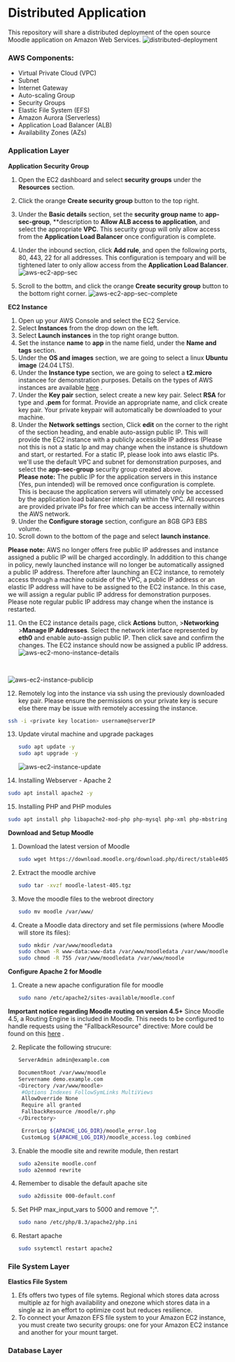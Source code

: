 # Distributed Application
This repository will share a distributed deployment of the open source Moodle application on Amazon Web Services.
![distributed-deployment](https://github.com/user-attachments/assets/90e0809c-6a41-4e4d-84e7-644b24502bf1)


### AWS Components:
- Virtual Private Cloud (VPC)
- Subnet
- Internet Gateway
- Auto-scaling Group
- Security Groups
- Elastic File System (EFS)
- Amazon Aurora (Serverless)
- Application Load Balancer (ALB)
- Availability Zones (AZs)

### Application Layer
**Application Security Group**
1. Open the EC2 dashboard and select **security groups** under the **Resources** section.
2. Click the orange **Create security group** button to the top right.
3. Under the **Basic details** section, set the **security group name** to **app-sec-group**, **description to **Allow ALB access to application**, and select the appropriate **VPC**. This security group will only allow access from the **Application Load Balancer** once configuration is complete.
4. Under the inbound section, click **Add rule**, and open the following ports, 80, 443, 22 for all addresses. This configuration is tempoary and will be tightened later to only allow access from the **Application Load Balancer**.
![aws-ec2-app-sec](https://github.com/user-attachments/assets/9516be28-a5d8-46f5-befd-fb29ff4f56b8)

5. Scroll to the bottm, and click the orange **Create security group** button to the bottom right corner.
![aws-ec2-app-sec-complete](https://github.com/user-attachments/assets/817ea415-de1f-4e13-9f2d-6c9c420332a1)

**EC2 Instance**
1. Open up your AWS Console and select the EC2 Service.
2. Select **Instances** from the drop down on the left.
3. Select **Launch instances** in the top right orange button.
4. Set the instance **name** to **app** in the name field, under the **Name and tags** section.
5. Under the **OS and images** section, we are going to select a linux **Ubuntu image** (24.04 LTS).
6. Under the **Instance type** section, we are going to select a **t2.micro** instancee for demonstration purposes. Details on the types of AWS instances are available [here](https://aws.amazon.com/ec2/instance-types/) .
7. Under the **Key pair** section, select create a new key pair. Select **RSA** for type and **.pem** for format. Provide an appropriate name, and click create key pair. Your private keypair will automatically be downloaded to your machine.
8. Under the **Network settings** section, Click **edit** on the corner to the right of the section heading, and enable auto-assign public IP. This will provide the EC2 instance with a publicly accessible IP address (Please not this is not a static Ip and may change when the instance is shutdown and start, or restarted. For a static IP, please look into aws elastic IPs. we'll use the default VPC and subnet for demonstration purposes, and select the **app-sec-group** security group created above. \
**Please note:** The public IP for the application servers in this instance (Yes, pun intended) will be removed once configuration is complete. This is because the application servers will utimately only be accessed by the application load balancer internally within the VPC. All resources are provided private IPs for free which can be access internally within the AWS network.
9. Under the **Configure storage** section, configure an 8GB GP3 EBS volume.
10. Scroll down to the bottom of the page and select **launch instance**.

**Please note:** AWS no longer offers free public IP addresses and instance assigned a public IP will be charged accordingly. In adddition to this change in policy, newly launched instance will no longer be automatically assigned a public IP address. Therefore after launching an EC2 instance, to remotely access through a machine outside of the VPC, a public IP address or an elastic IP address will have to be assigned to the EC2 instance. In this case, we will assign a regular public IP address for demonstration purposes. Please note regular public IP address may change when the instance is restarted.

11. On the EC2 instance details page, click **Actions** button, >**Networking** >**Manage IP Addresses**. Select the network interface represented by **eth0** and enable auto-assign public IP. Then click save and confirm the changes. The EC2 instance should now be assigned a public IP address.
![aws-ec2-mono-instance-details](https://github.com/user-attachments/assets/e275cfb2-4945-42f4-b927-1efc0bdeb00f)

<br>

![aws-ec2-instance-publicip](https://github.com/user-attachments/assets/77204e88-1925-4049-8f33-4b7b7bde1cb3)

12. Remotely log into the instance via ssh using the previously downloaded key pair. Please ensure the permissions on your private key is secure else there may be issue with remotely accessing the instance.
   ```bash
   ssh -i <private key location> username@serverIP
   ```
13. Update virutal machine and upgrade packages
      ```bash
      sudo apt update -y
      sudo apt upgrade -y
      ```
      ![aws-ec2-instance-update](https://github.com/user-attachments/assets/19fce26a-e460-4e12-b0fd-7edf7dc35731)

14. Installing Webserver - Apache 2
   ```bash
   sudo apt install apache2 -y
   ```

15. Installing PHP and PHP modules
   ```bash
   sudo apt install php libapache2-mod-php php-mysql php-xml php-mbstring php-zip php-intl php-gd php-curl php-soap -y
   ```
**Download and Setup Moodle**
1. Download the latest version of Moodle
   ```bash
   sudo wget https://download.moodle.org/download.php/direct/stable405/moodle-latest-405.tgz
   ```
2. Extract the moodle archive
   ```bash
   sudo tar -xvzf moodle-latest-405.tgz
   ```
3. Move the moodle files to the webroot directory
   ```bash
   sudo mv moodle /var/www/
   ```
4. Create a Moodle data directory and set file permissions (where Moodle will store its files):
   ```bash
   sudo mkdir /var/www/moodledata
   sudo chown -R www-data:www-data /var/www/moodledata /var/www/moodle
   sudo chmod -R 755 /var/www/moodledata /var/www/moodle
   ```
   
**Configure Apache 2 for Moodle**
1. Create a new apache configuration file for moodle
   ```bash
   sudo nano /etc/apache2/sites-available/moodle.conf
   ```
**Important notice regarding Moodle routing on version 4.5+**
Since Moodle 4.5, a Routing Engine is included in Moodle. This needs to be configured to handle requests using the "FallbackResource" directive:
More could be found on this [here](https://docs.moodle.org/405/en/Apache) .

2. Replicate the following strucure:
   ```bash
   ServerAdmin admin@example.com

   DocumentRoot /var/www/moodle
   Servername demo.example.com
   <Directory /var/www/moodle>
    #Options Indexes FollowSymLinks MultiViews
    AllowOverride None
    Require all granted
    FallbackResource /moodle/r.php
   </Directory>

    ErrorLog ${APACHE_LOG_DIR}/moodle_error.log
    CustomLog ${APACHE_LOG_DIR}/moodle_access.log combined
   ```

3. Enable the moodle site and rewrite module, then restart
   ```bash
   sudo a2ensite moodle.conf
   sudo a2enmod rewrite
   ```
4. Remember to disable the default apache site
   ```bash
   sudo a2dissite 000-default.conf
   ```
5. Set PHP max_input_vars to 5000 and remove ";".
   ```bash
   sudo nano /etc/php/8.3/apache2/php.ini
   ```
6. Restart apache
   ```bash
   sudo ssytemctl restart apache2
   ```










### File System Layer
**Elastics File System**
1. Efs offers two types of file sytems. Regional which stores data across multiple az for high availability and onezone which stores data in a single az in an effort to optimize cost but reduces resilience.
2. To connect your Amazon EFS file system to your Amazon EC2 instance, you must create two security groups: one for your Amazon EC2 instance and another for your mount target.


### Database Layer
